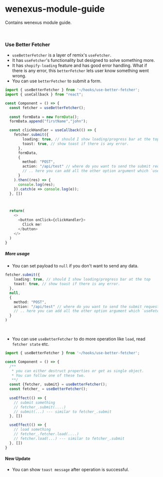 # wenexus-module-guide
Contains wenexus module guide.

<br>

### Use Better Fetcher
* `useBetterFetcher` is a layer of remix's `useFetcher`.
* It has `useFetcher`'s functionality but designed to solve something more.
* It has `shopify-loading` feature and has good error handling. What if there is any error, this `betterFetcher` lets user know something went wrong.
* You can use `betterFetcher` to submit a form.
```typescript jsx
import { useBetterFetcher } from '~/hooks/use-better-fetcher';
import { useCallback } from "react";

const Component = () => {
  const fetcher = useBetterFetcher();
  
  const formData = new FormData();
  formData.append("firstName","john");

  const clickHandler = useCallback(() => {
    fetcher.submit({
        loading: true, // should I show loading/progress bar at the top
        toast: true, // show toast if there is any error.
      },
      formData,
      {
        method: "POST", 
        action: "/api/test" // where do you want to send the submit request.
        // .. here you can add all the other option argument which `useFetcher` has.
      }
    ).then((res) => {
      console.log(res);
    }).catch(e => console.log(e));
  }, [])



  return(
    <>
      <button onClick={clickHandler}>
        Click me!
      </button>
    </>
  )
}
```

##### More usage 
* You can set payload to `null` if you don't want to send any data.
```typescript jsx
fetcher.submit({
    loading: true, // should I show loading/progress bar at the top
    toast: true, // show toast if there is any error.
  },
  null,
  {
    method: "POST", 
    action: "/api/test" // where do you want to send the submit request.
    // .. here you can add all the other option argument which `useFetcher` has.
  }
)
```
<br>

* You can use `useBetterFetcher` to do more operation like `load`, read `fetcher state` etc.
```typescript jsx
import { useBetterFetcher } from '~/hooks/use-better-fetcher';

const Component = () => {
  /**
   * you can either destruct properties or get as single object. 
   * You can follow one of these two.
   **/
  const {fetcher, submit} = useBetterFetcher();
  const fetcher_ = useBetterFetcher();
  
  useEffect(() => {
    // submit something
    // fetcher_.submit(....)
    // submit(...) --- similar to fetcher_.submit
  }, [])

  useEffect(() => {
    // load something
    // fetcher_.fetcher.load(....)
    // fetcher.load(...) --- similar to fetcher_.submit 
  }, [])
}
```

#### New Update
* You can show `toast message` after operation is successful.

